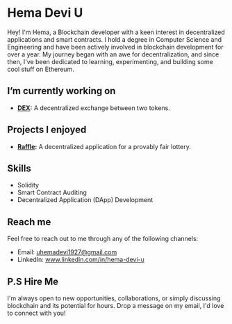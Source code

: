 # Hema Devi U

Hey! I'm Hema, a Blockchain developer with a keen interest in decentralized applications and smart contracts. I hold a degree in Computer Science and Engineering and have been actively involved in blockchain development for over a year. My journey began with an awe for decentralization, and since then, I've been dedicated to learning, experimenting, and building some cool stuff on Ethereum.

## I’m currently working on

- **[DEX](https://github.com/HemaDeviU/DEX):** A decentralized exchange between two tokens.

## Projects I enjoyed

- **[Raffle](https://github.com/HemaDeviU/Raffle-Dapp):** A decentralized application for a provably fair lottery.

## Skills

- Solidity
- Smart Contract Auditing
- Decentralized Application (DApp) Development

## Reach me

Feel free to reach out to me through any of the following channels:

- Email: uhemadevi1927@gmail.com
- LinkedIn: www.linkedin.com/in/hema-devi-u

## P.S Hire Me

I'm always open to new opportunities, collaborations, or simply discussing blockchain and its potential for hours. Drop a message on my email, I'd love to connect with you!
